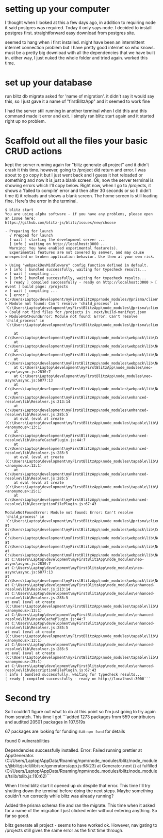 # setting up your computer

I thought when I looked at this a few days ago, in addition to requiring node it said postgres was required. Today it only says node. I decided to install postgres first. straightforward easy download from postgres site.

seemed to hang when i first installed. might have been an intermittent internet connection problem but I have pretty good internet so who knows. must be a pretty big download with all the dependencies that we have built in. either way, I just nuked the whole folder and tried again. worked this time.

# set up your database

run blitz db migrate asked for 'name of migration'. it didn't say it would say this, so I just gave it a name of "firstBlitzApp" and it seemed to work fine

I had the server still running in another terminal when I did this and this command made it error and exit. I simply ran blitz start again and it started right up no problem.

# Scaffold out all the files your basic CRUD actions

kept the server running again for "blitz generate all project" and it didn't crash it this time. however, going to /project did return and error. I was about to go copy it but I just went back and I guess it hot reloaded or something and now it is just a blank screen. Ok, now the server terminal is showing errors which I'll copy below. Right now, when I go to /projects, it shows a 'failed to compile' error and then after 30 seconds or so (I didn't time it) it reloads and shows a blank screen. The home screen is still loading fine. Here's the error in the terminal.

````
$ blitz start
You are using alpha software - if you have any problems, please open an issue here:
https://github.com/blitz-js/blitz/issues/new/choose

- Preparing for launch
  √ Prepped for launch
  [ wait ] starting the development server ...
  [ info ] waiting on http://localhost:3000 ...
  Warning: You have enabled experimental feature(s).
  Experimental features are not covered by semver, and may cause unexpected or broken application behavior. Use them at your own risk.

> Using "webpackDevMiddleware" config function defined in default.
> [ info ] bundled successfully, waiting for typecheck results...
> [ wait ] compiling ...
> [ info ] bundled successfully, waiting for typecheck results...
> [ ready ] compiled successfully - ready on http://localhost:3000 > [ event ] build page: /projects
> [ wait ] compiling ...
> [ error ] C:/Users/Laptop/development/myFirstBlitzApp/node_modules/@prisma/client/runtime/index.js
> Module not found: Can't resolve 'child_process' in 'C:\Users\Laptop\development\myFirstBlitzApp\node_modules\@prisma\client\runtime'
> Could not find files for /projects in .next/build-manifest.json
> ModuleNotFoundError: Module not found: Error: Can't resolve 'child_process' in 'C:\Users\Laptop\development\myFirstBlitzApp\node_modules\@prisma\client\runtime'

    at C:\Users\Laptop\development\myFirstBlitzApp\node_modules\webpack\lib\Compilation.js:925:10
    at C:\Users\Laptop\development\myFirstBlitzApp\node_modules\webpack\lib\NormalModuleFactory.js:401:22
    at C:\Users\Laptop\development\myFirstBlitzApp\node_modules\webpack\lib\NormalModuleFactory.js:130:21
    at C:\Users\Laptop\development\myFirstBlitzApp\node_modules\webpack\lib\NormalModuleFactory.js:224:22
    at C:\Users\Laptop\development\myFirstBlitzApp\node_modules\neo-async\async.js:2830:7
    at C:\Users\Laptop\development\myFirstBlitzApp\node_modules\neo-async\async.js:6877:13
    at C:\Users\Laptop\development\myFirstBlitzApp\node_modules\webpack\lib\NormalModuleFactory.js:214:25
    at C:\Users\Laptop\development\myFirstBlitzApp\node_modules\enhanced-resolve\lib\Resolver.js:213:14
    at C:\Users\Laptop\development\myFirstBlitzApp\node_modules\enhanced-resolve\lib\Resolver.js:285:5
    at eval (eval at create (C:\Users\Laptop\development\myFirstBlitzApp\node_modules\tapable\lib\HookCodeFactory.js:33:10), <anonymous>:13:1)
    at C:\Users\Laptop\development\myFirstBlitzApp\node_modules\enhanced-resolve\lib\UnsafeCachePlugin.js:44:7
    at C:\Users\Laptop\development\myFirstBlitzApp\node_modules\enhanced-resolve\lib\Resolver.js:285:5
    at eval (eval at create (C:\Users\Laptop\development\myFirstBlitzApp\node_modules\tapable\lib\HookCodeFactory.js:33:10), <anonymous>:13:1)
    at C:\Users\Laptop\development\myFirstBlitzApp\node_modules\enhanced-resolve\lib\Resolver.js:285:5
    at eval (eval at create (C:\Users\Laptop\development\myFirstBlitzApp\node_modules\tapable\lib\HookCodeFactory.js:33:10), <anonymous>:25:1)
    at C:\Users\Laptop\development\myFirstBlitzApp\node_modules\enhanced-resolve\lib\DescriptionFilePlugin.js:67:43

ModuleNotFoundError: Module not found: Error: Can't resolve 'child_process' in 'C:\Users\Laptop\development\myFirstBlitzApp\node_modules\@prisma\client\runtime'
at C:\Users\Laptop\development\myFirstBlitzApp\node_modules\webpack\lib\Compilation.js:925:10
at C:\Users\Laptop\development\myFirstBlitzApp\node_modules\webpack\lib\NormalModuleFactory.js:401:22
at C:\Users\Laptop\development\myFirstBlitzApp\node_modules\webpack\lib\NormalModuleFactory.js:130:21
at C:\Users\Laptop\development\myFirstBlitzApp\node_modules\webpack\lib\NormalModuleFactory.js:224:22
at C:\Users\Laptop\development\myFirstBlitzApp\node_modules\neo-async\async.js:2830:7
at C:\Users\Laptop\development\myFirstBlitzApp\node_modules\neo-async\async.js:6877:13
at C:\Users\Laptop\development\myFirstBlitzApp\node_modules\webpack\lib\NormalModuleFactory.js:214:25
at C:\Users\Laptop\development\myFirstBlitzApp\node_modules\enhanced-resolve\lib\Resolver.js:213:14
at C:\Users\Laptop\development\myFirstBlitzApp\node_modules\enhanced-resolve\lib\Resolver.js:285:5
at eval (eval at create (C:\Users\Laptop\development\myFirstBlitzApp\node_modules\tapable\lib\HookCodeFactory.js:33:10), <anonymous>:13:1)
at C:\Users\Laptop\development\myFirstBlitzApp\node_modules\enhanced-resolve\lib\UnsafeCachePlugin.js:44:7
at C:\Users\Laptop\development\myFirstBlitzApp\node_modules\enhanced-resolve\lib\Resolver.js:285:5
at eval (eval at create (C:\Users\Laptop\development\myFirstBlitzApp\node_modules\tapable\lib\HookCodeFactory.js:33:10), <anonymous>:13:1)
at C:\Users\Laptop\development\myFirstBlitzApp\node_modules\enhanced-resolve\lib\Resolver.js:285:5
at eval (eval at create (C:\Users\Laptop\development\myFirstBlitzApp\node_modules\tapable\lib\HookCodeFactory.js:33:10), <anonymous>:25:1)
at C:\Users\Laptop\development\myFirstBlitzApp\node_modules\enhanced-resolve\lib\DescriptionFilePlugin.js:67:43
[ info ] bundled successfully, waiting for typecheck results...
[ ready ] compiled successfully - ready on http://localhost:3000```
````

# Second try

So I couldn't figure out what to do at this point so I'm just going to try again from scratch. This time I got ```added 1273 packages from 559 contributors and audited 20501 packages in 107.519s

67 packages are looking for funding
run `npm fund` for details

found 0 vulnerabilities

Dependencies successfully installed.
Error: Failed running prettier
at AppGenerator.<anonymous> (C:/Users/Laptop/AppData/Roaming/npm/node_modules/blitz/node_modules/@blitzjs/cli/lib/src/generators/app.js:68:23)
at Generator.next (<anonymous>)
at fulfilled (C:/Users/Laptop/AppData/Roaming/npm/node_modules/blitz/node_modules/tslib/tslib.js:110:62)```

When I tried blitz start it opened up ok despite that error. This time I'll try shutting down the terminal before doing the next steps. Maybe something couldn't run correctly while blitz was already running?

Added the prisma schema file and ran the migrate. This time when it asked for a name of the migration I just clicked enter without entering anything. So far so good.

blitz generate all project - seems to have worked ok. However, navigating to /projects still gives the same error as the first time through.

```

```
